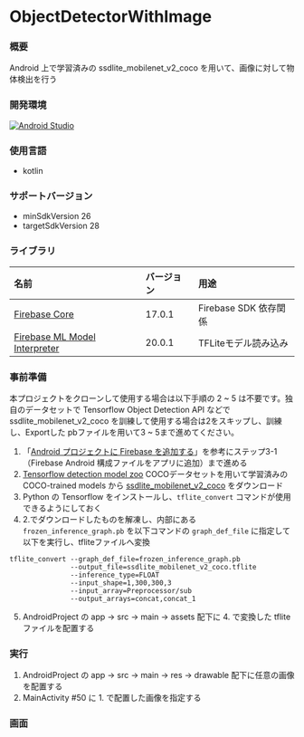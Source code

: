 # ObjectDetectorWithImage

### 概要
Android 上で学習済みの ssdlite_mobilenet_v2_coco を用いて、画像に対して物体検出を行う

### 開発環境
[![Android Studio](https://img.shields.io/badge/AndroidStudio-3.4.2-blue.svg)](https://developer.android.com/studio/)

### 使用言語
- kotlin

### サポートバージョン
- minSdkVersion 26
- targetSdkVersion 28

### ライブラリ
| 名前 | バージョン | 用途 |
|:-----------|:------------|:------------|
| [Firebase Core](https://firebase.google.com/docs/database/android/start/) | 17.0.1 | Firebase SDK 依存関係 |
| [Firebase ML Model Interpreter](https://firebase.google.com/docs/storage/android/start) | 20.0.1 | TFLiteモデル読み込み |

### 事前準備
本プロジェクトをクローンして使用する場合は以下手順の 2 ~ 5 は不要です。独自のデータセットで Tensorflow Object Detection API などで ssdlite_mobilenet_v2_coco を訓練して使用する場合は2をスキップし、訓練し、Exportした pbファイルを用いて3 ~ 5まで進めてください。

1. 「[Android プロジェクトに Firebase を追加する](https://firebase.google.com/docs/android/setup?hl=ja)」を参考にステップ3-1（Firebase Android 構成ファイルをアプリに追加）まで進める
2. [Tensorflow detection model zoo](https://github.com/tensorflow/models/blob/master/research/object_detection/g3doc/detection_model_zoo.md) COCOデータセットを用いて学習済みの COCO-trained models から [ssdlite_mobilenet_v2_coco](http://download.tensorflow.org/models/object_detection/ssdlite_mobilenet_v2_coco_2018_05_09.tar.gz) をダウンロード
3. Python の Tensorflow をインストールし、`tflite_convert` コマンドが使用できるようにしておく
4. 2.でダウンロードしたものを解凍し、内部にある `frozen_inference_graph.pb` を以下コマンドの `graph_def_file` に指定して以下を実行し、tfliteファイルへ変換
```
tflite_convert --graph_def_file=frozen_inference_graph.pb
               --output_file=ssdlite_mobilenet_v2_coco.tflite
               --inference_type=FLOAT
               --input_shape=1,300,300,3
               --input_array=Preprocessor/sub
               --output_arrays=concat,concat_1
```
5. AndroidProject の app -> src -> main -> assets 配下に 4. で変換した tfliteファイルを配置する

### 実行
1. AndroidProject の app -> src -> main -> res -> drawable 配下に任意の画像を配置する
2. MainActivity #50 に 1. で配置した画像を指定する

### 画面
